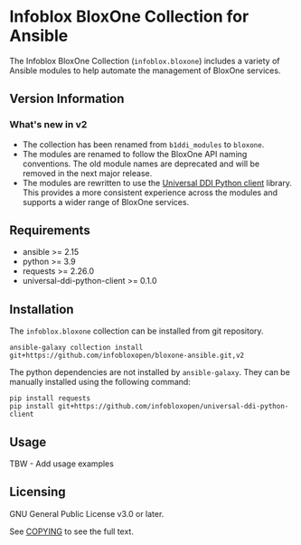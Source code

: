 # Infoblox BloxOne Collection for Ansible

The Infoblox BloxOne Collection (`infoblox.bloxone`) includes a variety of Ansible modules to help automate the management of BloxOne services. 

## Version Information

### What's new in v2
- The collection has been renamed from `b1ddi_modules` to `bloxone`.
- The modules are renamed to follow the BloxOne API naming conventions. The old module names are deprecated and will be removed in the next major release.
- The modules are rewritten to use the [Universal DDI Python client](https://github.com/infobloxopen/universal-ddi-python-client) library. This provides a more consistent experience across the modules and supports a wider range of BloxOne services.

## Requirements
 
- ansible >= 2.15
- python >= 3.9
- requests >= 2.26.0
- universal-ddi-python-client >= 0.1.0

## Installation

The `infoblox.bloxone` collection can be installed from git repository.

```shell
ansible-galaxy collection install git+https://github.com/infobloxopen/bloxone-ansible.git,v2
```

The python dependencies are not installed by `ansible-galaxy`. They can be manually installed using the following command:

```shell
pip install requests
pip install git+https://github.com/infobloxopen/universal-ddi-python-client
```

## Usage

TBW - Add usage examples

## Licensing

GNU General Public License v3.0 or later.

See [COPYING](https://www.gnu.org/licenses/gpl-3.0.txt) to see the full text.


 


